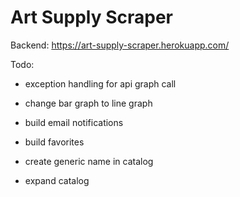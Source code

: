 # Art Supply Scraper

Backend: https://art-supply-scraper.herokuapp.com/

Todo: 

- exception handling for api graph call

- change bar graph to line graph

- build email notifications

- build favorites

- create generic name in catalog

- expand catalog
